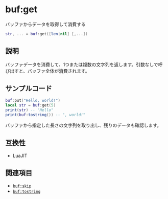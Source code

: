 # buf:get

バッファからデータを取得して消費する

```lua
str, ... = buf:get([len|nil] [,...])
```

## 説明

バッファデータを消費して、1つまたは複数の文字列を返します。引数なしで呼び出すと、バッファ全体が消費されます。

## サンプルコード

```lua
buf:put("Hello, world!")
local str = buf:get(5)
print(str) -- "Hello"
print(buf:tostring()) -- ", world!"
```

バッファから指定した長さの文字列を取り出し、残りのデータも確認します。

## 互換性

- LuaJIT

## 関連項目

- [`buf:skip`](buf_skip.md)
- [`buf:tostring`](buf_tostring.md)
